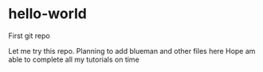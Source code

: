 # hello-world
First git repo

Let me try this repo. Planning to add blueman and other files here
Hope am able to complete all my tutorials on time 
